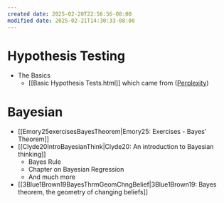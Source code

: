 ```yaml
---
created date: 2025-02-20T22:56:56-08:00
modified date: 2025-02-21T14:30:33-08:00
---
```


# Hypothesis Testing
- The Basics 
	- [[Basic Hypothesis Tests.html]] which came from ([Perplexity](https://www.perplexity.ai/search/tell-me-about-the-most-common-_0ECnPFjT0KC34.DA9mV3Q#2))
# Bayesian

- [[Emory25exercisesBayesTheorem|Emory25: Exercises - Bayes' Theorem]] 
- [[Clyde20IntroBayesianThink|Clyde20: An introduction to Bayesian thinking]] 
	- Bayes Rule
	- Chapter on Bayesian Regression
	- And much more
- [[3Blue1Brown19BayesThrmGeomChngBelief|3Blue1Brown19: Bayes theorem, the geometry of changing beliefs]] 












